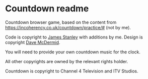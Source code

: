 # Countdown readme
Countdown browser game, based on the content from https://incoherency.co.uk/countdown/practice/# (not by me).

Code is copyright to [James Stanley](james@incoherency.co.uk) with additions by me.
Design is copyright [Dave McDermid](http://davemcdermid.co.uk).

You will need to provide your own countdown music for the clock.

All other copyrights are owned by the relevant rights holder.

Countdown is copyright to Channel 4 Television and ITV Studios.
